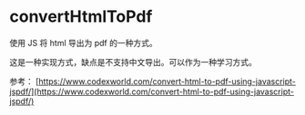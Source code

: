 # convertHtmlToPdf
使用 JS 将 html 导出为 pdf 的一种方式。 

这是一种实现方式，缺点是不支持中文导出。可以作为一种学习方式。


参考：
[https://www.codexworld.com/convert-html-to-pdf-using-javascript-jspdf/](https://www.codexworld.com/convert-html-to-pdf-using-javascript-jspdf/)
